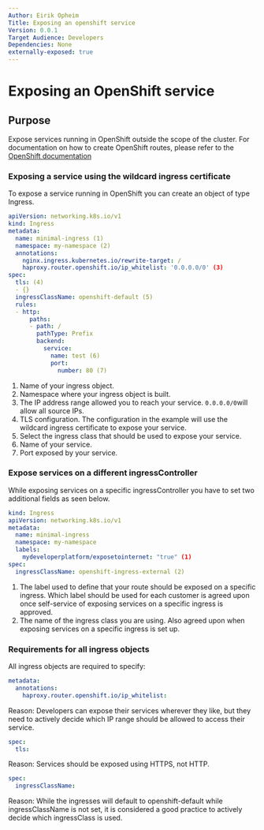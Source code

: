 ```yaml
---
Author: Eirik Opheim
Title: Exposing an openshift service
Version: 0.0.1
Target Audience: Developers
Dependencies: None
externally-exposed: true
---
```


# Exposing an OpenShift service

## Purpose
Expose services running in OpenShift outside the scope of the cluster. For documentation on how to create OpenShift routes, please refer to the [OpenShift documentation](https://docs.openshift.com/container-platform/4.13/networking/routes/route-configuration.html)
### Exposing a service using the wildcard ingress certificate

To expose a service running in OpenShift you can create an object of type Ingress. 

```yaml
apiVersion: networking.k8s.io/v1
kind: Ingress
metadata:
  name: minimal-ingress (1)
  namespace: my-namespace (2)
  annotations:
    nginx.ingress.kubernetes.io/rewrite-target: /
    haproxy.router.openshift.io/ip_whitelist: '0.0.0.0/0' (3)
spec:
  tls: (4)
  - {}
  ingressClassName: openshift-default (5)
  rules:
  - http:
      paths:
      - path: /
        pathType: Prefix
        backend:
          service:
            name: test (6)
            port:
              number: 80 (7)
```

1. Name of your ingress object.
2. Namespace where your ingress object is built.
3. The IP address range allowed you to reach your service. `0.0.0.0/0`will allow all source IPs.
4. TLS configuration. The configuration in the example will use the wildcard ingress certificate to expose your service. 
5. Select the ingress class that should be used to expose your service.
6. Name of your service.
7. Port exposed by your service.

### Expose services on a different ingressController

While exposing services on a specific ingressController you have to set two additional fields as seen below. 

```yaml
kind: Ingress
apiVersion: networking.k8s.io/v1 
metadata: 
  name: minimal-ingress
  namespace: my-namespace 
  labels: 
    mydeveloperplatform/exposetointernet: "true" (1) 
spec:
  ingressClassName: openshift-ingress-external (2)
```

1. The label used to define that your route should be exposed on a specific ingress. Which label should be used for each customer is agreed upon once self-service of exposing services on a specific ingress is approved.
2. The name of the ingress class you are using. Also agreed upon when exposing services on a specific ingress is set up.

### Requirements for all ingress objects

All ingress objects are required to specify:
```yaml
metadata:
  annotations:
    haproxy.router.openshift.io/ip_whitelist: 
```

Reason: Developers can expose their services wherever they like, but they need to actively decide which IP range should be allowed to access their service.

```yaml
spec:
  tls:
```

Reason: Services should be exposed using HTTPS, not HTTP. 

```yaml
spec:
  ingressClassName:
```

Reason: While the ingresses will default to openshift-default while ingressClassName is not set, it is considered a good practice to actively decide which ingressClass is used.



